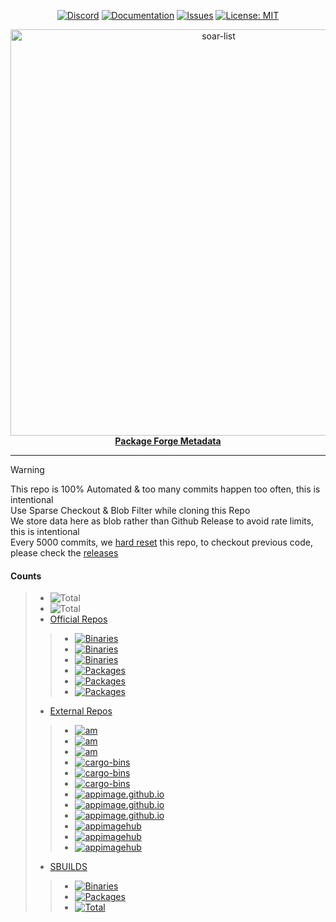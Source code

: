 <div align="center">

[discord-shield]: https://img.shields.io/discord/1313385177703256064?logo=%235865F2&label=Discord
[discord-url]: https://discord.gg/djJUs48Zbu
[stars-url]: https://github.com/pkgforge/soar/stargazers
[issues-shield]: https://img.shields.io/github/issues/pkgforge/metadata.svg
[issues-url]: https://github.com/pkgforge/metadata/issues
[license-shield]: https://img.shields.io/github/license/pkgforge/metadata.svg
[license-url]: https://github.com/pkgforge/metadata/blob/main/LICENSE
[doc-shield]: https://img.shields.io/badge/docs.pkgforge.dev-blue
[doc-url]: https://docs.pkgforge.dev/repositories

[![Discord][discord-shield]][discord-url]
[![Documentation][doc-shield]][doc-url]
[![Issues][issues-shield]][issues-url]
[![License: MIT][license-shield]][license-url]
</div>

<p align="center">
    <a href="https://github.com/pkgforge/soar">
        <img src="https://soar.pkgforge.dev/gif?tmp.g0CJq4kqKO=tmp.LdtJgrcwc0" alt="soar-list" width="650">
    </a><br> 
    <b><strong> <a href="https://meta.pkgforge.dev">Package Forge Metadata</a></code></strong></b>
    <br>
</p>

---
> [!WARNING]
> This repo is 100% Automated & too many commits happen too often, this is intentional<br>
> Use Sparse Checkout & Blob Filter while cloning this Repo<br>
> We store data here as blob rather than Github Release to avoid rate limits, this is intentional<br>
> Every 5000 commits, we [hard reset](https://github.com/pkgforge/metadata/actions/workflows/reset_commits.yaml) this repo, to checkout previous code, please check the [releases](https://github.com/pkgforge/metadata/tags)<br>

#### Counts
> - <img src="https://img.shields.io/badge/dynamic/json?url=https://raw.githubusercontent.com/pkgforge/metadata/refs/heads/main/TOTAL_INSTALLABLE.json&query=$[6].total&label=Total (Prebuilt)&labelColor=orange&style=flat" alt="Total" />
> - <img src="https://img.shields.io/badge/dynamic/json?url=https://raw.githubusercontent.com/pkgforge/metadata/refs/heads/main/TOTAL_ALL.json&query=$[7].total&label=Total (Prebuilt|SBUILD)&labelColor=orange&style=flat" alt="Total" />
> - [Official Repos](https://github.com/pkgforge/soarpkgs)
> > - <a href="https://pkgs.pkgforge.dev/?repo=bincache_arm64"><img src="https://img.shields.io/badge/dynamic/json?url=https://raw.githubusercontent.com/pkgforge/metadata/refs/heads/main/bincache/data/TOTAL.json&query=$[1].total&label=Bincache (aarch64-Linux)&labelColor=orange&style=flat&link=https://pkgs.pkgforge.dev/?repo=bincache_arm64" alt="Binaries" /></a>
> > - <a href="https://pkgs.pkgforge.dev"><img src="https://img.shields.io/badge/dynamic/json?url=https://raw.githubusercontent.com/pkgforge/metadata/refs/heads/main/bincache/data/TOTAL.json&query=$[0].total&label=Bincache (x86_64-Linux)&labelColor=orange&style=flat&link=https://pkgs.pkgforge.dev" alt="Binaries" /></a> 
> > - <a href="https://pkgs.pkgforge.dev"><img src="https://img.shields.io/badge/dynamic/json?url=https://raw.githubusercontent.com/pkgforge/metadata/refs/heads/main/bincache/data/TOTAL.json&query=$[2].total&label=Bincache (Total)&labelColor=orange&style=flat&link=https://pkgs.pkgforge.dev" alt="Binaries" /></a>
> > - <a href="https://pkgs.pkgforge.dev/?repo=pkgcache_arm64"><img src="https://img.shields.io/badge/dynamic/json?url=https://raw.githubusercontent.com/pkgforge/metadata/refs/heads/main/pkgcache/data/TOTAL.json&query=$[1].total&label=Pkgcache (aarch64-Linux)&labelColor=orange&style=flat&link=https://pkgs.pkgforge.dev/?repo=pkgcache_arm64" alt="Packages" /></a>
> > - <a href="https://pkgs.pkgforge.dev/?repo=pkgcache_amd64"><img src="https://img.shields.io/badge/dynamic/json?url=https://raw.githubusercontent.com/pkgforge/metadata/refs/heads/main/pkgcache/data/TOTAL.json&query=$[0].total&label=Pkgcache (x86_64-Linux)&labelColor=orange&style=flat&link=https://pkgs.pkgforge.dev/?repo=pkgcache_amd64" alt="Packages" /></a> 
> > - <a href="https://pkgs.pkgforge.dev"><img src="https://img.shields.io/badge/dynamic/json?url=https://raw.githubusercontent.com/pkgforge/metadata/refs/heads/main/pkgcache/data/TOTAL.json&query=$[2].total&label=Pkgcache (Total)&labelColor=orange&style=flat&link=https://pkgs.pkgforge.dev" alt="Packages" /></a>
> - [External Repos](https://docs.pkgforge.dev/repositories/external)
> > - <a href="https://meta.pkgforge.dev/external/am/aarch64-Linux.json"><img src="https://img.shields.io/badge/dynamic/json?url=https://raw.githubusercontent.com/pkgforge/metadata/refs/heads/main/external/am/data/TOTAL.json&query=$[1].total&label=AM (aarch64-Linux)&labelColor=orange&style=flat&link=https://meta.pkgforge.dev/external/am/aarch64-Linux.json" alt="am" /></a>
> > - <a href="https://meta.pkgforge.dev/external/am/x86_64-Linux.json"><img src="https://img.shields.io/badge/dynamic/json?url=https://raw.githubusercontent.com/pkgforge/metadata/refs/heads/main/external/am/data/TOTAL.json&query=$[0].total&label=AM (x86_64-Linux)&labelColor=orange&style=flat&link=https://meta.pkgforge.dev/external/am/x86_64-Linux.json" alt="am" /></a>
> > - <a href="https://meta.pkgforge.dev/external/am/"><img src="https://img.shields.io/badge/dynamic/json?url=https://raw.githubusercontent.com/pkgforge/metadata/refs/heads/main/external/am/data/TOTAL.json&query=$[2].total&label=AM (Total)&labelColor=orange&style=flat&link=https://meta.pkgforge.dev/external/am/" alt="am" /></a>
> > - <a href="https://meta.pkgforge.dev/external/cargo-bins/aarch64-Linux.json"><img src="https://img.shields.io/badge/dynamic/json?url=https://raw.githubusercontent.com/pkgforge/metadata/refs/heads/main/external/cargo-bins/data/TOTAL.json&query=$[1].total&label=cargo-bins (aarch64-Linux)&labelColor=orange&style=flat&link=https://meta.pkgforge.dev/external/cargo-bins/aarch64-Linux.json" alt="cargo-bins" /></a>
> > - <a href="https://meta.pkgforge.dev/external/cargo-bins/x86_64-Linux.json"><img src="https://img.shields.io/badge/dynamic/json?url=https://raw.githubusercontent.com/pkgforge/metadata/refs/heads/main/external/cargo-bins/data/TOTAL.json&query=$[0].total&label=cargo-bins (x86_64-Linux)&labelColor=orange&style=flat&link=https://meta.pkgforge.dev/external/cargo-bins/x86_64-Linux.json" alt="cargo-bins" /></a>
> > - <a href="https://meta.pkgforge.dev/external/cargo-bins/"><img src="https://img.shields.io/badge/dynamic/json?url=https://raw.githubusercontent.com/pkgforge/metadata/refs/heads/main/external/cargo-bins/data/TOTAL.json&query=$[2].total&label=cargo-bins (Total)&labelColor=orange&style=flat&link=https://meta.pkgforge.dev/external/cargo-bins/" alt="cargo-bins" /></a>
> > - <a href="https://meta.pkgforge.dev/external/appimage.github.io/aarch64-Linux.json"><img src="https://img.shields.io/badge/dynamic/json?url=https://raw.githubusercontent.com/pkgforge/metadata/refs/heads/main/external/appimage.github.io/data/TOTAL.json&query=$[1].total&label=appimage.github.io (aarch64-Linux)&labelColor=orange&style=flat&link=https://meta.pkgforge.dev/external/appimage.github.io/aarch64-Linux.json" alt="appimage.github.io" /></a>
> > - <a href="https://meta.pkgforge.dev/external/appimage.github.io/x86_64-Linux.json"><img src="https://img.shields.io/badge/dynamic/json?url=https://raw.githubusercontent.com/pkgforge/metadata/refs/heads/main/external/appimage.github.io/data/TOTAL.json&query=$[0].total&label=appimage.github.io (x86_64-Linux)&labelColor=orange&style=flat&link=https://meta.pkgforge.dev/external/appimage.github.io/x86_64-Linux.json" alt="appimage.github.io" /></a>
> > - <a href="https://meta.pkgforge.dev/external/appimage.github.io/"><img src="https://img.shields.io/badge/dynamic/json?url=https://raw.githubusercontent.com/pkgforge/metadata/refs/heads/main/external/appimage.github.io/data/TOTAL.json&query=$[2].total&label=appimage.github.io (Total)&labelColor=orange&style=flat&link=https://meta.pkgforge.dev/external/appimage.github.io/" alt="appimage.github.io" /></a>
> > - <a href="https://meta.pkgforge.dev/external/appimagehub/aarch64-Linux.json"><img src="https://img.shields.io/badge/dynamic/json?url=https://raw.githubusercontent.com/pkgforge/metadata/refs/heads/main/external/appimagehub/data/TOTAL.json&query=$[1].total&label=appimagehub (aarch64-Linux)&labelColor=orange&style=flat&link=https://meta.pkgforge.dev/external/appimagehub/aarch64-Linux.json" alt="appimagehub" /></a>
> > - <a href="https://meta.pkgforge.dev/external/appimagehub/x86_64-Linux.json"><img src="https://img.shields.io/badge/dynamic/json?url=https://raw.githubusercontent.com/pkgforge/metadata/refs/heads/main/external/appimagehub/data/TOTAL.json&query=$[0].total&label=appimagehub (x86_64-Linux)&labelColor=orange&style=flat&link=https://meta.pkgforge.dev/external/appimagehub/x86_64-Linux.json" alt="appimagehub" /></a>
> > - <a href="https://meta.pkgforge.dev/external/appimagehub/"><img src="https://img.shields.io/badge/dynamic/json?url=https://raw.githubusercontent.com/pkgforge/metadata/refs/heads/main/external/appimagehub/data/TOTAL.json&query=$[2].total&label=appimagehub (Total)&labelColor=orange&style=flat&link=https://meta.pkgforge.dev/external/appimagehub/" alt="appimagehub" /></a>
> - [SBUILDS](https://github.com/pkgforge/soarpkgs)
> > - <a href="https://github.com/pkgforge/soarpkgs/tree/main/binaries"><img src="https://img.shields.io/badge/dynamic/json?url=https://raw.githubusercontent.com/pkgforge/metadata/refs/heads/main/soarpkgs/data/TOTAL.json&query=$[0].total&label=Binaries&labelColor=orange&style=flat&link=https://github.com/pkgforge/soarpkgs/tree/main/binaries" alt="Binaries" /></a>
> > - <a href="https://github.com/pkgforge/soarpkgs/tree/main/packages"><img src="https://img.shields.io/badge/dynamic/json?url=https://raw.githubusercontent.com/pkgforge/metadata/refs/heads/main/soarpkgs/data/TOTAL.json&query=$[1].total&label=Packages&labelColor=orange&style=flat&link=https://github.com/pkgforge/soarpkgs/tree/main/packages" alt="Packages" /></a> 
> > - <a href="https://github.com/pkgforge/soarpkgs/tree/main"><img src="https://img.shields.io/badge/dynamic/json?url=https://raw.githubusercontent.com/pkgforge/metadata/refs/heads/main/soarpkgs/data/TOTAL.json&query=$[2].total&label=Total&labelColor=orange&style=flat&link=https://github.com/pkgforge/soarpkgs/tree/main" alt="Total" /></a>
